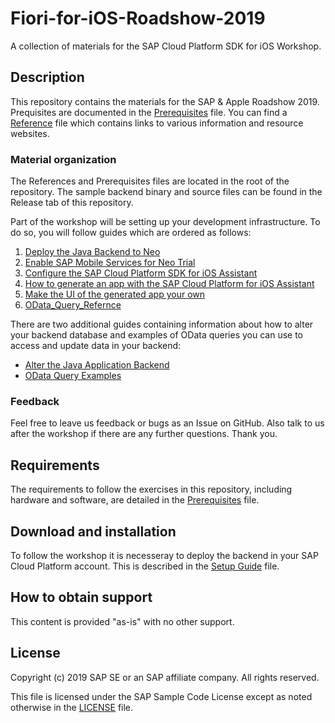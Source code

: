 # Fiori-for-iOS-Roadshow-2019
A collection of materials for the SAP Cloud Platform SDK for iOS Workshop.

## Description

This repository contains the materials for the SAP & Apple Roadshow 2019. Prequisites are documented in the [Prerequisites](Prerequisites.md) file. You can find a [Reference](References.md) file which contains links to various information and resource websites.

### Material organization

The References and Prerequisites files are located in the root of the repository. The sample backend binary and source files  can be found in the Release tab of this repository.

Part of the workshop will be setting up your development infrastructure. To do so, you will follow guides which are ordered as follows:

1. [Deploy the Java Backend to Neo](https://github.com/SAP-samples/Fiori-for-iOS-Roadshow-2019/blob/master/Guides/1_Make_It_Your_Own/1_Deploy_Backend_On_Neo.md)
2. [Enable SAP Mobile Services for Neo Trial](https://github.com/SAP-samples/Fiori-for-iOS-Roadshow-2019/blob/master/Guides/1_Make_It_Your_Own/2_Enable_Mobile_Services.md)
3. [Configure the SAP Cloud Platform SDK for iOS Assistant](https://github.com/SAP-samples/Fiori-for-iOS-Roadshow-2019/blob/master/Guides/1_Make_It_Your_Own/3_Configure_iOS_Assistant.md)
4. [How to generate an app with the SAP Cloud Platform for iOS Assistant](https://github.com/SAP-samples/Fiori-for-iOS-Roadshow-2019/blob/master/Guides/1_Make_It_Your_Own/4_Generate_App_with_Assistant.md)
5. [Make the UI of the generated app your own](https://github.com/SAP-samples/Fiori-for-iOS-Roadshow-2019/blob/master/Guides/1_Make_It_Your_Own/5_Add_Your_Own_Touch.md)
6. [OData_Query_Refernce](https://github.com/SAP-samples/Fiori-for-iOS-Roadshow-2019/blob/master/Guides/1_Make_It_Your_Own/6_OData_Query_Refernce.md)

There are two additional guides containing information about how to alter your backend database and examples of OData queries you can use to access and update data in your backend:

- [Alter the Java Application Backend](https://github.com/SAP-samples/Fiori-for-iOS-Roadshow-2019/blob/master/Guides/2_Additional_Guides/Change_Backend_Using_WebIDE.md)
- [OData Query Examples](https://github.com/SAP-samples/Fiori-for-iOS-Roadshow-2019/blob/master/Guides/2_Additional_Guides/OData_Query_Refernce.md)

### Feedback

Feel free to leave us feedback or bugs as an Issue on GitHub. Also talk to us after the workshop if there are any further questions. Thank you.

## Requirements

The requirements to follow the exercises in this repository, including hardware and software, are detailed in the [Prerequisites](Prerequisites.md) file.

## Download and installation

To follow the workshop it is necesseray to deploy the backend in your SAP Cloud Platform account. This is described in the [Setup Guide](SetupGuide.md) file.

## How to obtain support

This content is provided "as-is" with no other support.

## License

Copyright (c) 2019 SAP SE or an SAP affiliate company. All rights reserved.

This file is licensed under the SAP Sample Code License except as noted otherwise in the [LICENSE](LICENSE) file.


